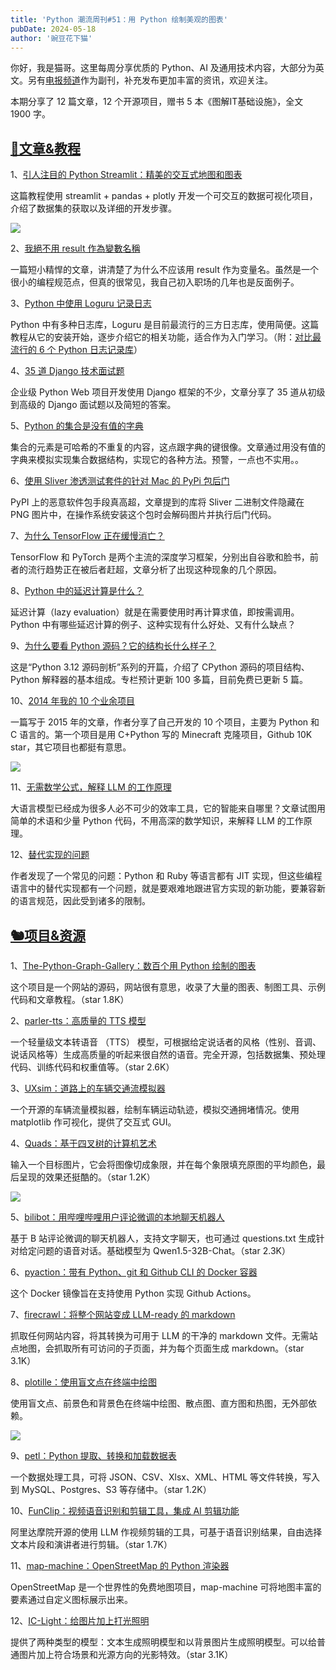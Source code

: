 ```yaml
---
title: 'Python 潮流周刊#51：用 Python 绘制美观的图表'
pubDate: 2024-05-18
author: '豌豆花下猫'
---
```


你好，我是猫哥。这里每周分享优质的 Python、AI 及通用技术内容，大部分为英文。另有[电报频道](https://t.me/pythontrendingweekly)作为副刊，补充发布更加丰富的资讯，欢迎关注。

本期分享了 12 篇文章，12 个开源项目，赠书 5 本《图解IT基础设施》，全文 1900 字。

## [🦄文章&教程](https://xiaobot.net/p/python_weekly)

1、[引人注目的 Python Streamlit：精美的交互式地图和图表](https://johnloewen.substack.com/p/high-impact-python-streamlit-beautiful)

这篇教程使用 streamlit + pandas + plotly 开发一个可交互的数据可视化项目，介绍了数据集的获取以及详细的开发步骤。

![](https://img.pythoncat.top/2024-05-17_streamlit.png)

2、[我絕不用 result 作為變數名稱](https://blog.kyomind.tw/no-result/)

一篇短小精悍的文章，讲清楚了为什么不应该用 result 作为变量名。虽然是一个很小的编程规范点，但真的很常见，我自己初入职场的几年也是反面例子。

3、[Python 中使用 Loguru 记录日志](https://www.blog.pythonlibrary.org/2024/05/15/an-intro-to-logging-with-python-and-loguru/)

Python 中有多种日志库，Loguru 是目前最流行的三方日志库，使用简便。这篇教程从它的安装开始，逐步介绍它的相关功能，适合作为入门学习。（附：[对比最流行的 6 个 Python 日志记录库](https://betterstack.com/community/guides/logging/best-python-logging-libraries/)）

4、[35 道 Django 技术面试题](https://learndjango.com/tutorials/django-technical-interview-questions)

企业级 Python Web 项目开发使用 Django 框架的不少，文章分享了 35 道从初级到高级的 Django 面试题以及简短的答案。

5、[Python 的集合是没有值的字典](https://mathspp.com/blog/sets-as-dictionaries-with-no-values)

集合的元素是可哈希的不重复的内容，这点跟字典的键很像。文章通过用没有值的字典来模拟实现集合数据结构，实现它的各种方法。预警，一点也不实用。。

6、[使用 Sliver 渗透测试套件的针对 Mac 的 PyPi 包后门](https://www.bleepingcomputer.com/news/security/pypi-package-backdoors-macs-using-the-sliver-pen-testing-suite/)

PyPI 上的恶意软件包手段真高超，文章提到的库将 Sliver 二进制文件隐藏在 PNG 图片中，在操作系统安装这个包时会解码图片并执行后门代码。

7、[为什么 TensorFlow 正在缓慢消亡？](https://thenextweb.com/news/why-tensorflow-for-python-is-dying-a-slow-death)

TensorFlow 和 PyTorch 是两个主流的深度学习框架，分别出自谷歌和脸书，前者的流行趋势正在被后者赶超，文章分析了出现这种现象的几个原因。

8、[Python 中的延迟计算是什么？](https://realpython.com/python-lazy-evaluation/)

延迟计算（lazy evaluation）就是在需要使用时再计算求值，即按需调用。Python 中有哪些延迟计算的例子、这种实现有什么好处、又有什么缺点？

9、[为什么要看 Python 源码？它的结构长什么样子？](https://mp.weixin.qq.com/s/1i2rTg8hvZGZwMFqaZNEFg)

这是“Python 3.12 源码剖析”系列的开篇，介绍了 CPython 源码的项目结构、Python 解释器的基本组成。专栏预计更新 100 多篇，目前免费已更新 5 篇。

10、[2014 年我的 10 个业余项目](https://medium.com/@fogleman/my-top-10-side-projects-from-2014-713a78d6fc9d)

一篇写于 2015 年的文章，作者分享了自己开发的 10 个项目，主要为 Python 和 C 语言的。第一个项目是用 C+Python 写的 Minecraft 克隆项目，Github 10K star，其它项目也都挺有意思。

![](https://img.pythoncat.top/2024-05-18-craft.png)

11、[无需数学公式，解释 LLM 的工作原理](https://blog.miguelgrinberg.com/post/how-llms-work-explained-without-math)

大语言模型已经成为很多人必不可少的效率工具，它的智能来自哪里？文章试图用简单的术语和少量 Python 代码，不用高深的数学知识，来解释 LLM 的工作原理。

12、[替代实现的问题](https://pointersgonewild.com/2024/04/20/the-alternative-implementation-problem/)

作者发现了一个常见的问题：Python 和 Ruby 等语言都有 JIT 实现，但这些编程语言中的替代实现都有一个问题，就是要艰难地跟进官方实现的新功能，要兼容新的语言规范，因此受到诸多的限制。

## [🐿️项目&资源](https://xiaobot.net/p/python_weekly)

1、[The-Python-Graph-Gallery：数百个用 Python 绘制的图表](https://github.com/holtzy/The-Python-Graph-Gallery)

这个项目是一个网站的源码，网站很有意思，收录了大量的图表、制图工具、示例代码和文章教程。（star 1.8K）

2、[parler-tts：高质量的 TTS 模型](https://github.com/huggingface/parler-tts)

一个轻量级文本转语音 （TTS） 模型，可根据给定说话者的风格（性别、音调、说话风格等）生成高质量的听起来很自然的语音。完全开源，包括数据集、预处理代码、训练代码和权重值等。（star 2.6K）

3、[UXsim：道路上的车辆交通流模拟器](https://github.com/toruseo/UXsim)

一个开源的车辆流量模拟器，绘制车辆运动轨迹，模拟交通拥堵情况。使用matplotlib 作可视化，提供了交互式 GUI。

4、[Quads：基于四叉树的计算机艺术](https://github.com/fogleman/Quads)

输入一个目标图片，它会将图像切成象限，并在每个象限填充原图的平均颜色，最后呈现的效果还挺酷的。（star 1.2K）

![](https://img.pythoncat.top/2024-05-18_11-40-07.png)

5、[bilibot：用哔哩哔哩用户评论微调的本地聊天机器人](https://github.com/linyiLYi/bilibot)

基于 B 站评论微调的聊天机器人，支持文字聊天，也可通过 questions.txt 生成针对给定问题的语音对话。基础模型为 Qwen1.5-32B-Chat。（star 2.3K）

6、[pyaction：带有 Python、git 和 Github CLI 的 Docker 容器](https://github.com/cicirello/pyaction)

这个 Docker 镜像旨在支持使用 Python 实现 Github Actions。

7、[firecrawl：将整个网站变成 LLM-ready 的 markdown](https://github.com/mendableai/firecrawl)

抓取任何网站内容，将其转换为可用于 LLM 的干净的 markdown 文件。无需站点地图，会抓取所有可访问的子页面，并为每个页面生成 markdown。（star 3.1K）

8、[plotille：使用盲文点在终端中绘图](https://github.com/tammoippen/plotille)

使用盲文点、前景色和背景色在终端中绘图、散点图、直方图和热图，无外部依赖。

![](https://img.pythoncat.top/plotille.png)

9、[petl：Python 提取、转换和加载数据表](https://github.com/petl-developers/petl)

一个数据处理工具，可将 JSON、CSV、Xlsx、XML、HTML 等文件转换，写入到 MySQL、Postgres、S3 等存储中。（star 1.2K）

10、[FunClip：视频语音识别和剪辑工具，集成 AI 剪辑功能](https://github.com/alibaba-damo-academy/FunClip)

阿里达摩院开源的使用 LLM 作视频剪辑的工具，可基于语音识别结果，自由选择文本片段和演讲者进行剪辑。（star 1.7K）

11、[map-machine：OpenStreetMap 的 Python 渲染器](https://github.com/enzet/map-machine)

OpenStreetMap 是一个世界性的免费地图项目，map-machine 可将地图丰富的要素通过自定义图标展示出来。

12、[IC-Light：给图片加上打光照明](https://github.com/lllyasviel/IC-Light)

提供了两种类型的模型：文本生成照明模型和以背景图片生成照明模型。可以给普通图片加上符合场景和光源方向的光影特效。（star 3.1K）
